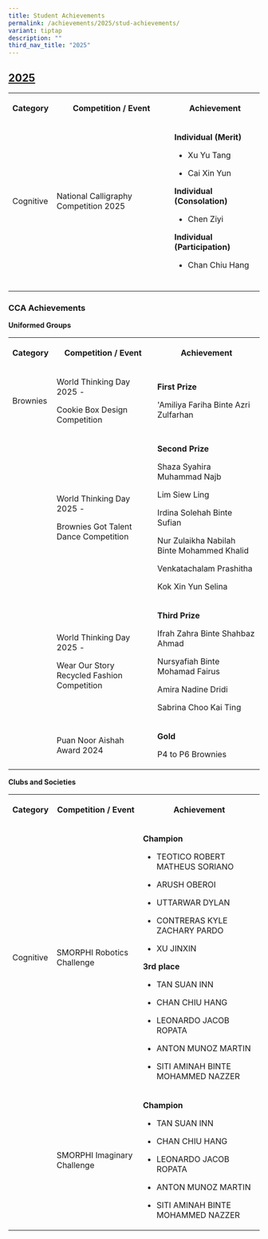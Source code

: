 ```yaml
---
title: Student Achievements
permalink: /achievements/2025/stud-achievements/
variant: tiptap
description: ""
third_nav_title: "2025"
---
```

<h2><strong><u>2025</u></strong></h2>
<table style="minWidth: 75px">
<colgroup>
<col>
<col>
<col>
</colgroup>
<tbody>
<tr>
<th rowspan="1" colspan="1">
<p>Category</p>
</th>
<th rowspan="1" colspan="1">
<p>Competition / Event</p>
</th>
<th rowspan="1" colspan="1">
<p>Achievement</p>
</th>
</tr>
<tr>
<td rowspan="1" colspan="1">
<p>Cognitive</p>
</td>
<td rowspan="1" colspan="1">
<p>National Calligraphy Competition 2025</p>
</td>
<td rowspan="1" colspan="1">
<p><strong>Individual (Merit)</strong>
</p>
<ul data-tight="true" class="tight">
<li>
<p>Xu Yu Tang</p>
</li>
<li>
<p>Cai Xin Yun</p>
<p></p>
</li>
</ul>
<p><strong>Individual (Consolation)</strong>
</p>
<ul data-tight="true" class="tight">
<li>
<p>Chen Ziyi</p>
<p></p>
</li>
</ul>
<p><strong>Individual (Participation)</strong>
</p>
<ul data-tight="true" class="tight">
<li>
<p>Chan Chiu Hang</p>
</li>
</ul>
</td>
</tr>
<tr>
<td rowspan="1" colspan="1">
<p></p>
</td>
<td rowspan="1" colspan="1">
<p></p>
</td>
<td rowspan="1" colspan="1">
<p></p>
</td>
</tr>
</tbody>
</table>
<h3><strong>CCA Achievements</strong></h3>
<p><strong>Uniformed Groups</strong>
</p>
<table style="minWidth: 75px">
<colgroup>
<col>
<col>
<col>
</colgroup>
<tbody>
<tr>
<th rowspan="1" colspan="1">
<p>Category</p>
</th>
<th rowspan="1" colspan="1">
<p>Competition / Event</p>
</th>
<th rowspan="1" colspan="1">
<p>Achievement</p>
</th>
</tr>
<tr>
<td rowspan="1" colspan="1">
<p>Brownies</p>
</td>
<td rowspan="1" colspan="1">
<p>World Thinking Day 2025 -</p>
<p>Cookie Box Design Competition</p>
</td>
<td rowspan="1" colspan="1">
<p><strong>First Prize</strong>
</p>
<p>'Amiliya Fariha Binte Azri Zulfarhan</p>
</td>
</tr>
<tr>
<td rowspan="1" colspan="1">
<p></p>
</td>
<td rowspan="1" colspan="1">
<p>World Thinking Day 2025 -</p>
<p>Brownies Got Talent Dance Competition</p>
</td>
<td rowspan="1" colspan="1">
<p><strong>Second Prize</strong>
</p>
<p>Shaza Syahira Muhammad Najb</p>
<p>Lim Siew Ling</p>
<p>Irdina Solehah Binte Sufian</p>
<p>Nur Zulaikha Nabilah Binte Mohammed Khalid</p>
<p>Venkatachalam Prashitha</p>
<p>Kok Xin Yun Selina</p>
</td>
</tr>
<tr>
<td rowspan="1" colspan="1">
<p></p>
</td>
<td rowspan="1" colspan="1">
<p>World Thinking Day 2025 -</p>
<p>Wear Our Story Recycled Fashion Competition</p>
</td>
<td rowspan="1" colspan="1">
<p><strong>Third Prize</strong>
</p>
<p>Ifrah Zahra Binte Shahbaz Ahmad</p>
<p>Nursyafiah Binte Mohamad Fairus</p>
<p>Amira Nadine Dridi</p>
<p>Sabrina Choo Kai Ting</p>
</td>
</tr>
<tr>
<td rowspan="1" colspan="1">
<p></p>
</td>
<td rowspan="1" colspan="1">
<p>Puan Noor Aishah Award 2024</p>
</td>
<td rowspan="1" colspan="1">
<p><strong>Gold</strong>
</p>
<p>P4 to P6 Brownies</p>
</td>
</tr>
</tbody>
</table>
<p><strong>Clubs and Societies</strong>
</p>
<table style="minWidth: 75px">
<colgroup>
<col>
<col>
<col>
</colgroup>
<tbody>
<tr>
<th rowspan="1" colspan="1">
<p>Category</p>
</th>
<th rowspan="1" colspan="1">
<p>Competition / Event</p>
</th>
<th rowspan="1" colspan="1">
<p>Achievement</p>
</th>
</tr>
<tr>
<td rowspan="1" colspan="1">
<p>Cognitive</p>
</td>
<td rowspan="1" colspan="1">
<p>SMORPHI Robotics Challenge</p>
</td>
<td rowspan="1" colspan="1">
<p><strong>Champion</strong>
</p>
<ul data-tight="true" class="tight">
<li>
<p>TEOTICO ROBERT MATHEUS SORIANO</p>
</li>
<li>
<p>ARUSH OBEROI</p>
</li>
<li>
<p>UTTARWAR DYLAN</p>
</li>
<li>
<p>CONTRERAS KYLE ZACHARY PARDO</p>
</li>
<li>
<p>XU JINXIN</p>
</li>
</ul>
<p></p>
<p><strong>3rd place</strong>
</p>
<ul data-tight="true" class="tight">
<li>
<p>TAN SUAN INN</p>
</li>
<li>
<p>CHAN CHIU HANG</p>
</li>
<li>
<p>LEONARDO JACOB ROPATA</p>
</li>
<li>
<p>ANTON MUNOZ MARTIN</p>
</li>
<li>
<p>SITI AMINAH BINTE MOHAMMED NAZZER</p>
</li>
</ul>
</td>
</tr>
<tr>
<td rowspan="1" colspan="1">
<p></p>
</td>
<td rowspan="1" colspan="1">
<p>SMORPHI Imaginary Challenge</p>
</td>
<td rowspan="1" colspan="1">
<p><strong>Champion</strong>
</p>
<ul data-tight="true" class="tight">
<li>
<p>TAN SUAN INN</p>
</li>
<li>
<p>CHAN CHIU HANG</p>
</li>
<li>
<p>LEONARDO JACOB ROPATA</p>
</li>
<li>
<p>ANTON MUNOZ MARTIN</p>
</li>
<li>
<p>SITI AMINAH BINTE MOHAMMED NAZZER</p>
</li>
</ul>
</td>
</tr>
</tbody>
</table>
<p></p>